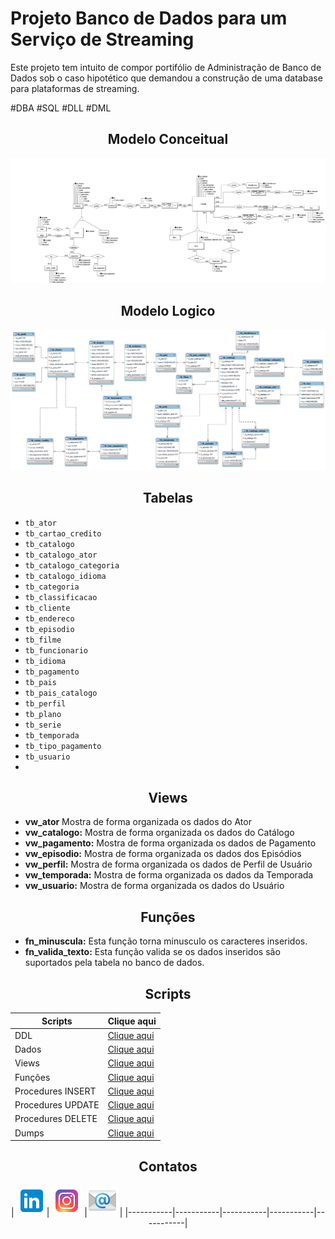 # Projeto Banco de Dados para um Serviço de Streaming

Este projeto tem intuito de compor portifólio de Administração de Banco de Dados sob o caso hipotético que demandou a construção de uma database para plataformas de streaming.

#DBA #SQL #DLL #DML

<div align=center>

## Modelo Conceitual
![Modelo conceitual](./img/netflixoconceitual.png)
</div>

<div align=center>

## Modelo Logico
![Modelo conceitual](./img/netflixlogico.png)
</div>

<div align=center>

## Tabelas
</div>

- `tb_ator`  
- `tb_cartao_credito`
- `tb_catalogo`
- `tb_catalogo_ator`
- `tb_catalogo_categoria`
- `tb_catalogo_idioma`
- `tb_categoria`
- `tb_classificacao`
- `tb_cliente`
-  `tb_endereco`
- `tb_episodio`
- `tb_filme`
- `tb_funcionario`
- `tb_idioma`
- `tb_pagamento`
- `tb_pais`
- `tb_pais_catalogo`
- `tb_perfil`
- `tb_plano`
- `tb_serie`
- `tb_temporada`
- `tb_tipo_pagamento`
- `tb_usuario`
- 

<div align=center>

## Views
</div>

- **vw_ator** Mostra de forma organizada os dados do Ator
- **vw_catalogo:** Mostra de forma organizada os dados do Catálogo
- **vw_pagamento:** Mostra de forma organizada os dados de Pagamento
- **vw_episodio:** Mostra de forma organizada os dados dos Episódios
- **vw_perfil:** Mostra de forma organizada os dados de Perfil de Usuário
- **vw_temporada:** Mostra de forma organizada os dados da Temporada
- **vw_usuario:** Mostra de forma organizada os dados do Usuário

<div align=center>

## Funções
</div>

- **fn_minuscula:** Esta função torna minusculo os caracteres inseridos.
- **fn_valida_texto:** Esta função valida se os dados inseridos são suportados pela tabela no banco de dados.


<div align=center>




<div align=center>

## Scripts
</div>

|Scripts    |Clique aqui|
|-----------|-----------|
|DDL        |[Clique aqui](/Scripts/DDL.sql)|
|Dados      |[Clique aqui](/Scripts/dados_de_teste.sql)|
|Views      |[Clique aqui](/Scripts/Views.sql)|
|Funções    |[Clique aqui](/Scripts/FUNCTION.sql)|
|Procedures INSERT |[Clique aqui](/Scripts/Procedure_INSERT.sql)|
|Procedures UPDATE   |[Clique aqui](/Scripts/Procedure_UPDATE.sql)|
|Procedures DELETE   |[Clique aqui](/Scripts/Procedure_DELETE.sql)|
|Dumps      |[Clique aqui](/Dumps)|


<div align=center>

## Contatos

|  [![Linkedin](/img/icons8-linkedin-48.png)](https://br.linkedin.com/in/udanielarthur?trk=public_profile_browsemap)| [![Instagram](/img/icons8-instagram-48.png)](https://www.instagram.com/udanielarthur) |[![Email](/img/icons8-email-48.png)](udanielarthur@gmail.com) | 
|-----------|-----------|-----------|-----------|-----------|

</div>
